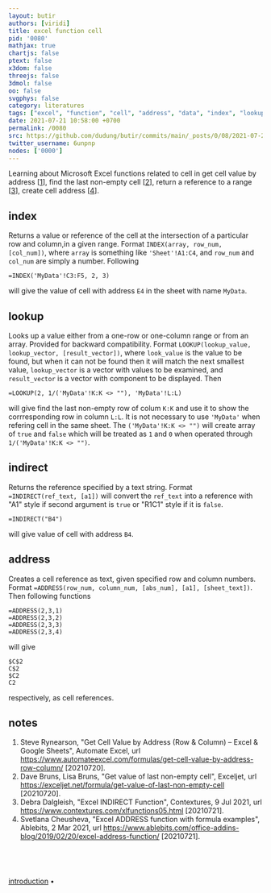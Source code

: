 ```yaml
---
layout: butir
authors: [viridi]
title: excel function cell
pid: '0080'
mathjax: true
chartjs: false
ptext: false
x3dom: false
threejs: false
3dmol: false
oo: false
svgphys: false
category: literatures
tags: ["excel", "function", "cell", "address", "data", "index", "lookup", "value", "non-empty"]
date: 2021-07-21 10:58:00 +0700
permalink: /0080
src: https://github.com/dudung/butir/commits/main/_posts/0/08/2021-07-20-excel-function-cell.md
twitter_username: 6unpnp
nodes: ['0000']
---
```

Learning about Microsoft Excel functions related to cell in get cell value by address [[1](#r01)], find the last non-empty cell [[2](#r02)], return a reference to a range [[3](#r03)], create cell address [[4](#r04)].

## index
Returns a value or reference of the cell at the intersection of a particular row and column,in a given range. Format `INDEX(array, row_num, [col_num])`, where `array` is something like `'Sheet'!A1:C4`, and `row_num` and `col_num` are simply a number. Following
```
=INDEX('MyData'!C3:F5, 2, 3)
```
will give the value of cell with address `E4` in the sheet with name `MyData`.

## lookup
Looks up a value either from a one-row or one-column range or from an array. Provided for backward compatibility. Format `LOOKUP(lookup_value, lookup_vector, [result_vector])`, where `look_value` is the value to be found, but when it can not be found then it will match the next smallest value, `lookup_vector` is a vector with values to be examined, and `result_vector` is a vector with component to be displayed. Then
```
=LOOKUP(2, 1/('MyData'!K:K <> ""), 'MyData'!L:L)
```
will give find the last non-empty row of colum `K:K` and use it to show the corrresponding row in column `L:L`. It is not necessary to use `'MyData'` when refering cell in the same sheet. The `('MyData'!K:K <> "")` will create array of `true` and `false` which will be treated as `1` and `0` when operated through `1/('MyData'!K:K <> "")`.

## indirect
Returns the reference specified by a text string. Format `=INDIRECT(ref_text, [a1])` will convert the `ref_text` into a reference with "A1" style if second argument is `true` or "R1C1" style if it is `false`.
```
=INDIRECT("B4")
```
will give value of cell with address `B4`.


## address
Creates a cell reference as text, given specified row and column numbers. Format `=ADDRESS(row_num, column_num, [abs_num], [a1], [sheet_text])`. Then following functions
```
=ADDRESS(2,3,1)
=ADDRESS(2,3,2)
=ADDRESS(2,3,3)
=ADDRESS(2,3,4)
```
will give
```
$C$2
C$2
$C2
C2
```
respectively, as cell references.

## notes
1. <a name="r01"></a>Steve Rynearson, "Get Cell Value by Address (Row & Column) – Excel & Google Sheets", Automate Excel, url <https://www.automateexcel.com/formulas/get-cell-value-by-address-row-column/> [20210720].
2. <a name="r02"></a>Dave Bruns, Lisa Bruns, "Get value of last non-empty cell", Exceljet, url <https://exceljet.net/formula/get-value-of-last-non-empty-cell> [20210720].
3. <a name="r03"></a>Debra Dalgleish, "Excel INDIRECT Function", Contextures, 9 Jul 2021, url <https://www.contextures.com/xlfunctions05.html> [20210721].
4. <a name="r04"></a>Svetlana Cheusheva, "Excel ADDRESS function with formula examples", Ablebits, 2 Mar 2021, url <https://www.ablebits.com/office-addins-blog/2019/02/20/excel-address-function/> [20210721].

## &nbsp;
[introduction](0000) &bull;

